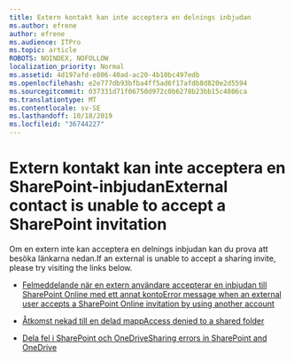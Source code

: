 ```yaml
---
title: Extern kontakt kan inte acceptera en delnings inbjudan
ms.author: efrene
author: efrene
ms.audience: ITPro
ms.topic: article
ROBOTS: NOINDEX, NOFOLLOW
localization_priority: Normal
ms.assetid: 4d197afd-e806-40ad-ac20-4b10bc497edb
ms.openlocfilehash: e2e777db93bfba4ff5ad6f17afdb8d820e2d5594
ms.sourcegitcommit: 037331d71f06750d972c0b6278b23bb15c4806ca
ms.translationtype: MT
ms.contentlocale: sv-SE
ms.lasthandoff: 10/18/2019
ms.locfileid: "36744227"
---
```

# <a name="external-contact-is-unable-to-accept-a-sharepoint-invitation"></a><span data-ttu-id="ed7db-102">Extern kontakt kan inte acceptera en SharePoint-inbjudan</span><span class="sxs-lookup"><span data-stu-id="ed7db-102">External contact is unable to accept a SharePoint invitation</span></span>

<span data-ttu-id="ed7db-103">Om en extern inte kan acceptera en delnings inbjudan kan du prova att besöka länkarna nedan.</span><span class="sxs-lookup"><span data-stu-id="ed7db-103">If an external is unable to accept a sharing invite, please try visiting the links below.</span></span>

- [<span data-ttu-id="ed7db-104">Felmeddelande när en extern användare accepterar en inbjudan till SharePoint Online med ett annat konto</span><span class="sxs-lookup"><span data-stu-id="ed7db-104">Error message when an external user accepts a SharePoint Online invitation by using another account</span></span>](https://docs.microsoft.com/sharepoint/support/sharing-and-permissions/error-when-external-user-accepts-an-invitation-by-using-another-account)

- [<span data-ttu-id="ed7db-105">Åtkomst nekad till en delad mapp</span><span class="sxs-lookup"><span data-stu-id="ed7db-105">Access denied to a shared folder</span></span>](https://docs.microsoft.com/sharepoint/support/sharing-and-permissions/cannot-access-shared-folder)

- [<span data-ttu-id="ed7db-106">Dela fel i SharePoint och OneDrive</span><span class="sxs-lookup"><span data-stu-id="ed7db-106">Sharing errors in SharePoint and OneDrive</span></span>](https://docs.microsoft.com/sharepoint/sharepoint-onedrive-error-message)

